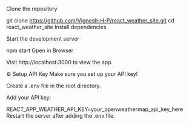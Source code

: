Clone the repository


git clone https://github.com/Vignesh-H-P/react_weather_site.git
cd react_weather_site
Install dependencies


Start the development server


npm start
Open in Browser

Visit http://localhost:3000 to view the app.

⚙️ Setup API Key
Make sure you set up your API key!

Create a .env file in the root directory.

Add your API key:


REACT_APP_WEATHER_API_KEY=your_openweathermap_api_key_here
Restart the server after adding the .env file.
